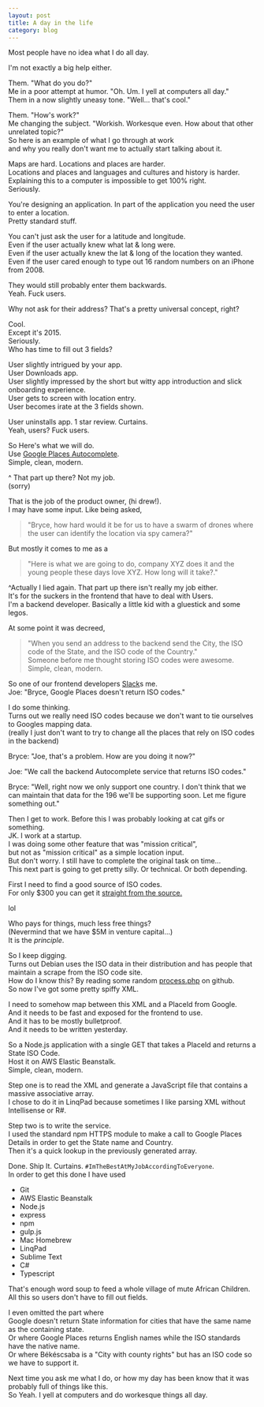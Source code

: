 ```yaml
---
layout: post
title: A day in the life
category: blog
---
```


Most people have no idea what I do all day.

I'm not exactly a big help either.

Them. "What do you do?"  
Me in a poor attempt at humor. "Oh. Um. I yell at computers all day."  
Them in a now slightly uneasy tone. "Well... that's cool."

Them. "How's work?"  
Me changing the subject. "Workish. Workesque even. How about that other unrelated topic?"  
So here is an example of what I go through at work  
and why you really don't want me to actually start talking about it.

Maps are hard. Locations and places are harder.  
Locations and places and languages and cultures and history is harder.  
Explaining this to a computer is impossible to get 100% right.  
Seriously.

You're designing an application. In part of the application you need the user to enter a location.  
Pretty standard stuff.

You can't just ask the user for a latitude and longitude.   
Even if the user actually knew what lat & long were.  
Even if the user actually knew the lat & long of the location they wanted.  
Even if the user cared enough to type out 16 random numbers on an iPhone from 2008\.

They would still probably enter them backwards.  
Yeah. Fuck users.  

Why not ask for their address? That's a pretty universal concept, right?

Cool.  
Except it's 2015.  
Seriously.  
Who has time to fill out 3 fields?

User slightly intrigued by your app.  
User Downloads app.  
User slightly impressed by the short but witty app introduction and slick onboarding experience.  
User gets to screen with location entry.  
User becomes irate at the 3 fields shown.

User uninstalls app. 1 star review. Curtains.  
Yeah, users? Fuck users.  

So Here's what we will do.  
Use [Google Places Autocomplete][0].  
Simple, clean, modern.

^ That part up there? Not my job.  
(sorry)

That is the job of the product owner, (hi drew!).  
I may have some input. Like being asked,  

> "Bryce, how hard would it be for us to have a swarm of drones where the user can identify the location via spy camera?"  

But mostly it comes to me as a  

> "Here is what we are going to do, company XYZ does it and the young people these days love XYZ. How long will it take?."

^Actually I lied again. That part up there isn't really my job either.  
It's for the suckers in the frontend that have to deal with Users.  
I'm a backend developer. Basically a little kid with a gluestick and some legos.

At some point it was decreed, 

> "When you send an address to the backend send the City, the ISO code of the State, and the ISO code of the Country."  
Someone before me thought storing ISO codes were awesome.  
Simple, clean, modern.

So one of our frontend developers [Slack][1]s me.  
Joe: "Bryce, Google Places doesn't return ISO codes."

I do some thinking.  
Turns out we really need ISO codes because we don't want to tie ourselves to Googles mapping data.  
(really I just don't want to try to change all the places that rely on ISO codes in the backend)

Bryce: "Joe, that's a problem. How are you doing it now?"  

Joe: "We call the backend Autocomplete service that returns ISO codes."  

Bryce: 
"Well, right now we only support one country. 
I don't think that we can maintain that data for the 196 we'll be supporting soon.
Let me figure something out."

Then I get to work. Before this I was probably looking at cat gifs or something.  
JK. I work at a startup.  
I was doing some other feature that was "mission critical",  
but not as "mission critical" as a simple location input.  
But don't worry. I still have to complete the original task on time...  
This next part is going to get pretty silly. Or technical. Or both depending.  

First I need to find a good source of ISO codes.  
For only $300 you can get it [straight from the source.][2]

lol

Who pays for things, much less free things?  
(Nevermind that we have $5M in venture capital...)  
It is the *principle*.

So I keep digging.  
Turns out Debian uses the ISO data in their distribution and has people that maintain a scrape from the ISO code site.  
How do I know this? By reading some random [process.php][3] on github.  
So now I've got some pretty spiffy XML.

I need to somehow map between this XML and a PlaceId from Google.  
And it needs to be fast and exposed for the frontend to use.  
And it has to be mostly bulletproof.  
And it needs to be written yesterday.

So a Node.js application with a single GET that takes a PlaceId and returns a State ISO Code.  
Host it on AWS Elastic Beanstalk.  
Simple, clean, modern.  

Step one is to read the XML and generate a JavaScript file that contains a massive associative array.  
I chose to do it in LinqPad because sometimes I like parsing XML without Intellisense or R#.

Step two is to write the service.  
I used the standard npm HTTPS module to make a call to Google Places Details in order to get the State name and Country.  
Then it's a quick lookup in the previously generated array.

Done. Ship It. Curtains. `#ImTheBestAtMyJobAccordingToEveryone`.  
In order to get this done I have used 

- Git
- AWS Elastic Beanstalk
- Node.js
- express
- npm
- gulp.js
- Mac Homebrew
- LinqPad
- Sublime Text
- C#
- Typescript

That's enough word soup to feed a whole village of mute African Children.  
All this so users don't have to fill out fields.

I even omitted the part where  
Google doesn't return State information for cities that have the same name as the containing state.  
Or where Google Places returns English names while the ISO standards have the native name.  
Or where Békéscsaba is a "City with county rights" but has an ISO code so we have to support it.  

Next time you ask me what I do, or how my day has been know that it was probably full of things like this.  
So Yeah. I yell at computers and do workesque things all day.


[0]: https://developers.google.com/places/webservice/autocomplete
[1]: https://dribbble.com/shots/1724648-Slack-is-Awesome
[2]: https://www.iso.org/obp/ui/#iso:pub:PUB500001:en
[3]: https://github.com/briancline/iso3166

